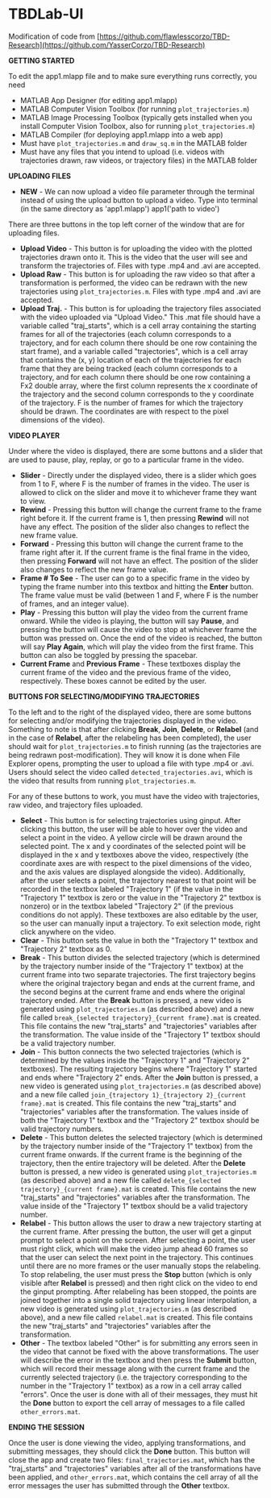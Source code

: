 # TBDLab-UI
Modification of code from [https://github.com/flawlesscorzo/TBD-Research](https://github.com/YasserCorzo/TBD-Research)

**GETTING STARTED**

To edit the app1.mlapp file and to make sure everything runs correctly, you need
* MATLAB App Designer (for editing app1.mlapp)
* MATLAB Computer Vision Toolbox (for running `plot_trajectories.m`)
* MATLAB Image Processing Toolbox (typically gets installed when you install Computer Vision Toolbox, also for running `plot_trajectories.m`)
* MATLAB Compiler (for deploying app1.mlapp into a web app)
* Must have `plot_trajectories.m` and `draw_sq.m` in the MATLAB folder
* Must have any files that you intend to upload (i.e. videos with trajectories drawn, raw videos, or trajectory files) in the MATLAB folder

**UPLOADING FILES**

* **NEW** - We can now upload a video file parameter through the terminal instead of using the upload button to upload a video. Type into terminal
            (in the same directory as 'app1.mlapp') app1('path to video')

There are three buttons in the top left corner of the window that are for uploading files.
* **Upload Video** - This button is for uploading the video with the plotted trajectories drawn onto it. This is the video that the user will see and transform the trajectories of. Files with type .mp4 and .avi are accepted.
* **Upload Raw** - This button is for uploading the raw video so that after a transformation is performed, the video can be redrawn with the new trajectories using `plot_trajectories.m`. Files with type .mp4 and .avi are accepted.
* **Upload Traj.** - This button is for uploading the trajectory files associated with the video uploaded via "Upload Video." This .mat file should have a variable called "traj_starts", which is a cell array containing the starting frames for all of the trajectories (each column corresponds to a trajectory, and for each column there should be one row containing the start frame), and a variable called "trajectories", which is a cell array that contains the (x, y) location of each of the trajectories for each frame that they are being tracked (each column corresponds to a trajectory, and for each column there should be one row containing a Fx2 double array, where the first column represents the x coordinate of the trajectory and the second column corresponds to the y coordinate of the trajectory. F is the number of frames for which the trajectory should be drawn. The coordinates are with respect to the pixel dimensions of the video).

**VIDEO PLAYER**

Under where the video is displayed, there are some buttons and a slider that are used to pause, play, replay, or go to a particular frame in the video.

* **Slider** - Directly under the displayed video, there is a slider which goes from 1 to F, where F is the number of frames in the video. The user is allowed to click on the slider and move it to whichever frame they want to view. 
* **Rewind** - Pressing this button will change the current frame to the frame right before it. If the current frame is 1, then pressing **Rewind** will not have any effect. The position of the slider also changes to reflect the new frame value.
* **Forward** - Pressing this button will change the current frame to the frame right after it. If the current frame is the final frame in the video, then pressing **Forward** will not have an effect. The position of the slider also changes to reflect the new frame value.
* **Frame # To See** - The user can go to a specific frame in the video by typing the frame number into this textbox and hitting the **Enter** button. The frame value must be valid (between 1 and F, where F is the number of frames, and an integer value). 
* **Play** - Pressing this button will play the video from the current frame onward. While the video is playing, the button will say **Pause**, and pressing the button will cause the video to stop at whichever frame the button was pressed on. Once the end of the video is reached, the button will say **Play Again**, which will play the video from the first frame. This button can also be toggled by pressing the spacebar.
* **Current Frame** and **Previous Frame** - These textboxes display the current frame of the video and the previous frame of the video, respectively. These boxes cannot be edited by the user.

**BUTTONS FOR SELECTING/MODIFYING TRAJECTORIES**

To the left and to the right of the displayed video, there are some buttons for selecting and/or modifying the trajectories displayed in the video. Something to note is that after clicking **Break**, **Join**, **Delete**, or **Relabel** (and in the case of **Relabel**, after the relabeling has been completed), the user should wait for `plot_trajectories.m` to finish running (as the trajectories are being redrawn post-modification). They will know it is done when File Explorer opens, prompting the user to upload a file with type .mp4 or .avi. Users should select the video called `detected_trajectories.avi`, which is the video that results from running `plot_trajectories.m`.

For any of these buttons to work, you must have the video with trajectories, raw video, and trajectory files uploaded.

* **Select** - This button is for selecting trajectories using ginput. After clicking this button, the user will be able to hover over the video and select a point in the video. A yellow circle will be drawn around the selected point. The x and y coordinates of the selected point will be displayed in the x and y textboxes above the video, respectively (the coordinate axes are with respect to the pixel dimensions of the video, and the axis values are displayed alongside the video). Additionally, after the user selects a point, the trajectory nearest to that point will be recorded in the textbox labeled "Trajectory 1" (if the value in the "Trajectory 1" textbox is zero or the value in the "Trajectory 2" textbox is nonzero) or in the textbox labeled "Trajectory 2" (if the previous conditions do not apply). These textboxes are also editable by the user, so the user can manually input a trajectory. To exit selection mode, right click anywhere on the video.
* **Clear** - This button sets the value in both the "Trajectory 1" textbox and "Trajectory 2" textbox as 0.
* **Break** - This button divides the selected trajectory (which is determined by the trajectory number inside of the "Trajectory 1" textbox) at the current frame into two separate trajectories. The first trajectory begins where the original trajectory began and ends at the current frame, and the second begins at the current frame and ends where the original trajectory ended. After the **Break** button is pressed, a new video is generated using `plot_trajectories.m` (as described above) and a new file called `break_{selected trajectory}_{current frame}.mat` is created. This file contains the new "traj_starts" and "trajectories" variables after the transformation. The value inside of the "Trajectory 1" textbox should be a valid trajectory number. 
* **Join** - This button connects the two selected trajectories (which is determined by the values inside the "Trajectory 1" and "Trajectory 2" textboxes). The resulting trajectory begins where "Trajectory 1" started and ends where "Trajectory 2" ends. After the **Join** button is pressed, a new video is generated using `plot_trajectories.m` (as described above) and a new file called `join_{trajectory 1}_{trajectory 2}_{current frame}.mat` is created. This file contains the new "traj_starts" and "trajectories" variables after the transformation. The values inside of both the "Trajectory 1" textbox and the "Trajectory 2" textbox should be valid trajectory numbers.
* **Delete** - This button deletes the selected trajectory (which is determined by the trajectory number inside of the "Trajectory 1" textbox) from the current frame onwards. If the current frame is the beginning of the trajectory, then the entire trajectory will be deleted. After the **Delete** button is pressed, a new video is generated using `plot_trajectories.m` (as described above) and a new file called `delete_{selected trajectory}_{current frame}.mat` is created. This file contains the new "traj_starts" and "trajectories" variables after the transformation. The value inside of the "Trajectory 1" textbox should be a valid trajectory number.
* **Relabel** - This button allows the user to draw a new trajectory starting at the current frame. After pressing the button, the user will get a ginput prompt to select a point on the screen. After selecting a point, the user must right click, which will make the video jump ahead 60 frames so that the user can select the next point in the trajectory. This continues until there are no more frames or the user manually stops the relabeling. To stop relabeling, the user must press the **Stop** button (which is only visible after **Relabel** is pressed) and then right click on the video to end the ginput prompting. After relabeling has been stopped, the points are joined together into a single solid trajectory using linear interpolation, a new video is generated using `plot_trajectories.m` (as described above), and a new file called `relabel.mat` is created. This file contains the new "traj_starts" and "trajectories" variables after the transformation.
* **Other** - The textbox labeled "Other" is for submitting any errors seen in the video that cannot be fixed with the above transformations. The user will describe the error in the textbox and then press the **Submit** button, which will record their message along with the current frame and the currently selected trajectory (i.e. the trajectory corresponding to the number in the "Trajectory 1" textbox) as a row in a cell array called "errors". Once the user is done with all of their messages, they must hit the **Done** button to export the cell array of messages to a file called `other_errors.mat`.

**ENDING THE SESSION**

Once the user is done viewing the video, applying transformations, and submitting messages, they should click the **Done** button. This button will close the app and create two files: `final_trajectories.mat`, which has the "traj_starts" and "trajectories" variables after all of the transformations have been applied, and `other_errors.mat`, which contains the cell array of all the error messages the user has submitted through the **Other** textbox.
